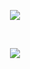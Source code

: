 <p align="center">
<a href="https://www.postman.com/"><img src="https://assets.getpostman.com/common-share/postman-logo-horizontal-320x132.png" /></a>
</p>

<br/>

<p align="center">
  <a href="www.linkedin.com/in/ajvsubotich/"><img src="https://img.shields.io/badge/Alejandro%20Valdez-LinkedIn-0077B5.svg" style="max-height: 300px;" style="max-height: 300px;"></a>
</p>
